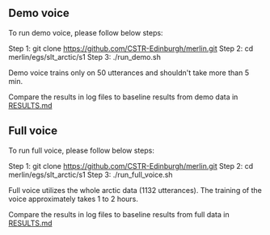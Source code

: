 Demo voice
----------

To run demo voice, please follow below steps:

Step 1: git clone https://github.com/CSTR-Edinburgh/merlin.git 
Step 2: cd merlin/egs/slt_arctic/s1
Step 3: ./run_demo.sh

Demo voice trains only on 50 utterances and shouldn't take more than 5 min. 

Compare the results in log files to baseline results from demo data in [RESULTS.md](https://github.com/CSTR-Edinburgh/merlin/blob/master/egs/slt_arctic/s1/RESULTS.md)

Full voice
----------

To run full voice, please follow below steps:

Step 1: git clone https://github.com/CSTR-Edinburgh/merlin.git 
Step 2: cd merlin/egs/slt_arctic/s1
Step 3: ./run_full_voice.sh

Full voice utilizes the whole arctic data (1132 utterances). The training of the voice approximately takes 1 to 2 hours. 

Compare the results in log files to baseline results from full data in [RESULTS.md](https://github.com/CSTR-Edinburgh/merlin/blob/master/egs/slt_arctic/s1/RESULTS.md)

